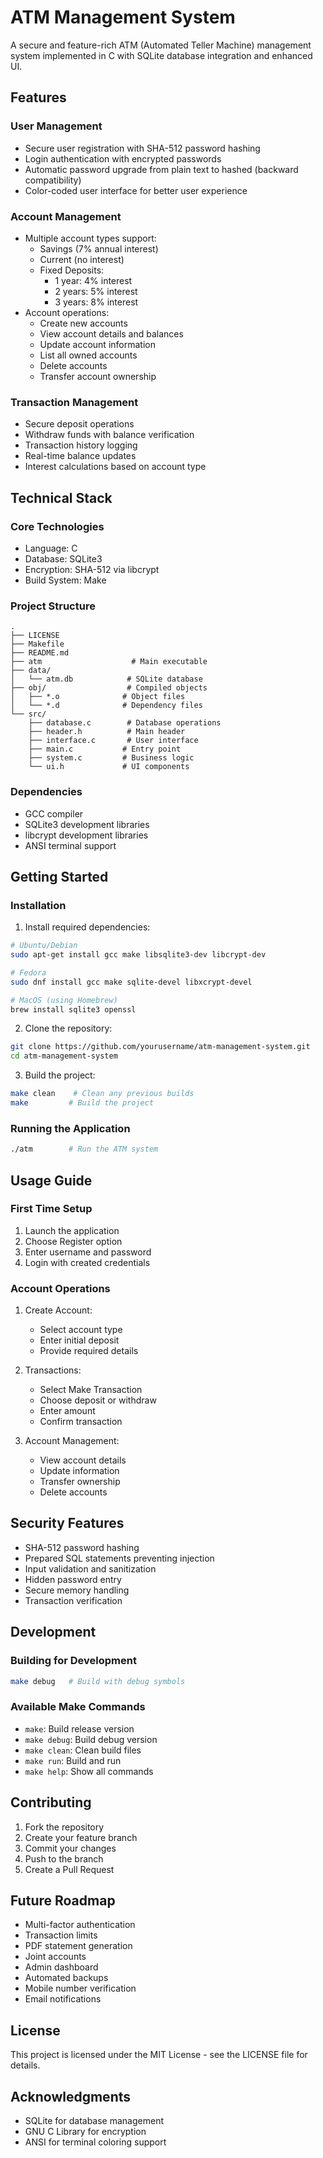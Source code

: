 # ATM Management System

A secure and feature-rich ATM (Automated Teller Machine) management system implemented in C with SQLite database integration and enhanced UI.

## Features

### User Management
- Secure user registration with SHA-512 password hashing
- Login authentication with encrypted passwords
- Automatic password upgrade from plain text to hashed (backward compatibility)
- Color-coded user interface for better user experience

### Account Management
- Multiple account types support:
  - Savings (7% annual interest)
  - Current (no interest)
  - Fixed Deposits:
    - 1 year: 4% interest
    - 2 years: 5% interest
    - 3 years: 8% interest
- Account operations:
  - Create new accounts
  - View account details and balances
  - Update account information
  - List all owned accounts
  - Delete accounts
  - Transfer account ownership

### Transaction Management
- Secure deposit operations
- Withdraw funds with balance verification
- Transaction history logging
- Real-time balance updates
- Interest calculations based on account type

## Technical Stack

### Core Technologies
- Language: C
- Database: SQLite3
- Encryption: SHA-512 via libcrypt
- Build System: Make

### Project Structure
```
.
├── LICENSE
├── Makefile
├── README.md
├── atm                    # Main executable
├── data/
│   └── atm.db            # SQLite database
├── obj/                  # Compiled objects
│   ├── *.o              # Object files
│   └── *.d              # Dependency files
└── src/
    ├── database.c        # Database operations
    ├── header.h          # Main header
    ├── interface.c       # User interface
    ├── main.c           # Entry point
    ├── system.c         # Business logic
    └── ui.h             # UI components
```

### Dependencies
- GCC compiler
- SQLite3 development libraries
- libcrypt development libraries
- ANSI terminal support

## Getting Started

### Installation

1. Install required dependencies:
```bash
# Ubuntu/Debian
sudo apt-get install gcc make libsqlite3-dev libcrypt-dev

# Fedora
sudo dnf install gcc make sqlite-devel libxcrypt-devel

# MacOS (using Homebrew)
brew install sqlite3 openssl
```

2. Clone the repository:
```bash
git clone https://github.com/yourusername/atm-management-system.git
cd atm-management-system
```

3. Build the project:
```bash
make clean    # Clean any previous builds
make         # Build the project
```

### Running the Application
```bash
./atm        # Run the ATM system
```

## Usage Guide

### First Time Setup
1. Launch the application
2. Choose Register option
3. Enter username and password
4. Login with created credentials

### Account Operations
1. Create Account:
   - Select account type
   - Enter initial deposit
   - Provide required details

2. Transactions:
   - Select Make Transaction
   - Choose deposit or withdraw
   - Enter amount
   - Confirm transaction

3. Account Management:
   - View account details
   - Update information
   - Transfer ownership
   - Delete accounts

## Security Features
- SHA-512 password hashing
- Prepared SQL statements preventing injection
- Input validation and sanitization
- Hidden password entry
- Secure memory handling
- Transaction verification

## Development

### Building for Development
```bash
make debug   # Build with debug symbols
```

### Available Make Commands
- `make`: Build release version
- `make debug`: Build debug version
- `make clean`: Clean build files
- `make run`: Build and run
- `make help`: Show all commands

## Contributing
1. Fork the repository
2. Create your feature branch
3. Commit your changes
4. Push to the branch
5. Create a Pull Request

## Future Roadmap
- Multi-factor authentication
- Transaction limits
- PDF statement generation
- Joint accounts
- Admin dashboard
- Automated backups
- Mobile number verification
- Email notifications

## License
This project is licensed under the MIT License - see the LICENSE file for details.

## Acknowledgments
- SQLite for database management
- GNU C Library for encryption
- ANSI for terminal coloring support